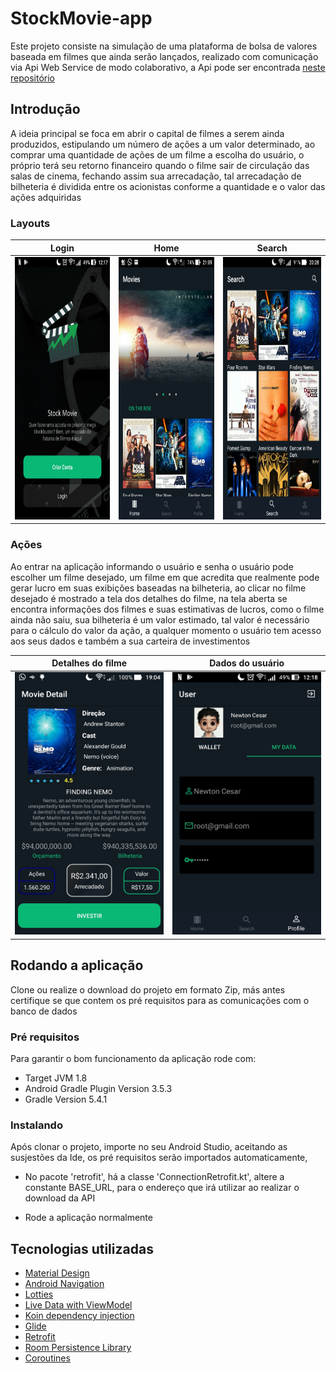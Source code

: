 # StockMovie-app

Este projeto consiste na simulação de uma plataforma de bolsa de valores baseada em filmes que ainda serão lançados, 
realizado com comunicação via Api Web Service de modo colaborativo, a Api pode ser encontrada
<a href="https://github.com/ThiagoSousaSantana/stockmovies">neste repositório</a>

## Introdução

<p>A ideia principal
se foca em abrir o capital de filmes a serem ainda produzidos, estipulando um número de ações a um valor determinado, ao comprar uma
quantidade de ações de um filme a escolha do usuário, o próprio terá seu retorno financeiro quando o filme sair de circulação das salas de
cinema, fechando assim sua arrecadação, tal arrecadação de bilheteria é dividida entre os acionistas conforme a quantidade e o valor das 
ações adquiridas</p>

### Layouts
Login             |  Home    | Search 
:-------------------------:|:-------------------------:|:-------------------------:
<img src="https://raw.githubusercontent.com/NewtonCesarRoncari/StockMovie-app/master/app/readme/Stock_movie_login.jpeg" width="250" height="420" title="Tela de Login"/> | <img src="https://raw.githubusercontent.com/NewtonCesarRoncari/StockMovie-app/master/app/readme/Stock_movie_home.jpeg" width="250" height="420" title="Tela Home"/> | <img src="https://raw.githubusercontent.com/NewtonCesarRoncari/StockMovie-app/master/app/readme/Stock_movie_search.jpeg" width="250" height="420" title="Tela de Busca"/>

### Ações

Ao entrar na aplicação informando o usuário e senha o usuário pode escolher um filme desejado, um filme em que acredita que realmente 
pode gerar lucro em suas exibições baseadas na bilheteria, ao clicar no filme desejado é mostrado a tela dos detalhes do filme, na tela 
aberta se encontra informações dos filmes e suas estimativas de lucros, como o filme ainda não saiu, sua bilheteria é um valor estimado,
tal valor é necessário para o cálculo do valor da ação, a qualquer momento o usuário tem acesso aos seus dados e também a sua carteira
de investimentos

Detalhes do filme     |  Dados do usuário 
:-------------------------:|:-------------------------:
<img src="https://raw.githubusercontent.com/NewtonCesarRoncari/StockMovie-app/master/app/readme/Stock_movie_detail.jpeg" width="250" height="420" title="Detalhes do filme"/> | <img src="https://raw.githubusercontent.com/NewtonCesarRoncari/StockMovie-app/master/app/readme/Stock_movie_user_data.jpeg" width="250" height="420" title="Dados do usuário"/>

## Rodando a aplicação

Clone ou realize o download do projeto em formato Zip, más antes certifique se que contem os pré requisitos para as comunicações com o
banco de dados

### Pré requisitos

Para garantir o bom funcionamento da aplicação rode com: 
- Target JVM 1.8 
- Android Gradle Plugin Version 3.5.3 
- Gradle Version 5.4.1

### Instalando 

Após clonar o projeto, importe no seu Android Studio, aceitando as susjestões da Ide, os pré requisitos serão importados automaticamente,

- No pacote 'retrofit', há a classe 'ConnectionRetrofit.kt', altere a constante BASE_URL, para o endereço que irá utilizar ao
realizar o download da API

- Rode a aplicação normalmente

## Tecnologias utilizadas

- <a href="https://developer.android.com/guide/topics/ui/look-and-feel?hl=pt-br">Material Design<a/> 
- <a href="https://developer.android.com/guide/navigation?gclid=Cj0KCQiAvJXxBRCeARIsAMSkAppbYUXuaVm-tnHPOV9rH5RlVVScLrsUnhHxK-tbmHkYdTBeCDqU6aoaAphrEALw_wcB">Android Navigation</a>
- <a href="https://github.com/airbnb/lottie-android">Lotties</a>
- <a href="https://developer.android.com/topic/libraries/architecture/livedata">Live Data with ViewModel<a/>
- <a href="https://insert-koin.io/">Koin dependency injection<a/>
- <a href="https://github.com/bumptech/glide">Glide <a/>
- <a href="https://square.github.io/retrofit/">Retrofit<a/>
- <a href="https://developer.android.com/topic/libraries/architecture/room">Room Persistence Library<a/>
- <a href="https://kotlinlang.org/docs/reference/coroutines-overview.html">Coroutines<a/>
